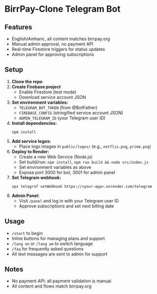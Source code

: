 # BirrPay-Clone Telegram Bot

## Features

- English/Amharic, all content matches birrpay.org
- Manual admin approval, no payment API
- Real-time Firestore triggers for status updates
- Admin panel for approving subscriptions

## Setup

1. **Clone the repo**
2. **Create Firebase project**
   - Enable Firestore (test mode)
   - Download service account JSON
3. **Set environment variables:**
   - `TELEGRAM_BOT_TOKEN` (from @BotFather)
   - `FIREBASE_CONFIG` (stringified service account JSON)
   - `ADMIN_TELEGRAM_ID` (your Telegram user ID)
4. **Install dependencies:**
   ```
   npm install
   ```
5. **Add service logos:**
   - Place logo images in `public/logos/` (e.g., `netflix.png`, `prime.png`)
6. **Deploy to Render:**
   - Create a new Web Service (Node.js)
   - Set build/run: `npm install`, `npm run build && node src/index.js`
   - Set environment variables as above
   - Expose port 3000 for bot, 3001 for admin panel
7. **Set Telegram webhook:**
   ```
   npx telegraf setWebhook https://<your-app>.onrender.com/telegram
   ```
8. **Admin Panel:**
   - Visit `/panel` and log in with your Telegram user ID
   - Approve subscriptions and set next billing date

## Usage

- `/start` to begin
- Inline buttons for managing plans and support
- `/lang en` or `/lang am` to switch language
- `/faq` for frequently asked questions
- All text messages are sent to admin for support

## Notes

- No payment API: all payment validation is manual
- All content and flows match birrpay.org
